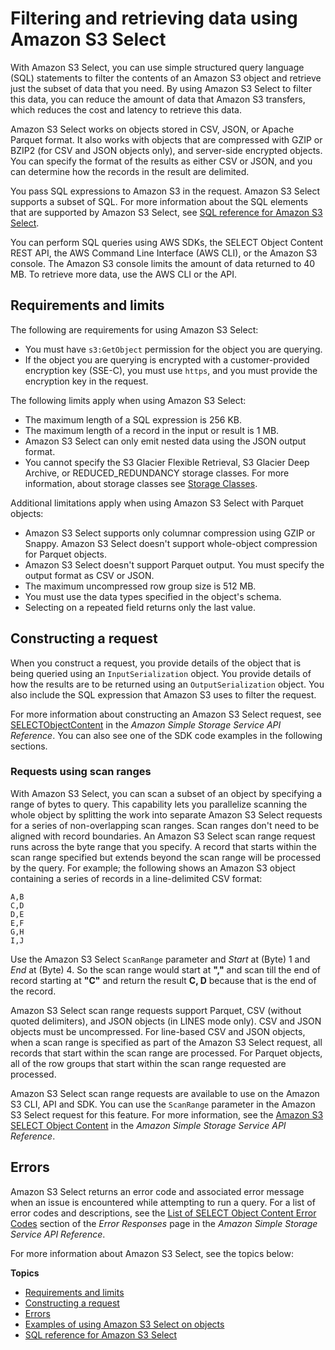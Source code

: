 # Filtering and retrieving data using Amazon S3 Select<a name="selecting-content-from-objects"></a>

With Amazon S3 Select, you can use simple structured query language \(SQL\) statements to filter the contents of an Amazon S3 object and retrieve just the subset of data that you need\. By using Amazon S3 Select to filter this data, you can reduce the amount of data that Amazon S3 transfers, which reduces the cost and latency to retrieve this data\.

Amazon S3 Select works on objects stored in CSV, JSON, or Apache Parquet format\. It also works with objects that are compressed with GZIP or BZIP2 \(for CSV and JSON objects only\), and server\-side encrypted objects\. You can specify the format of the results as either CSV or JSON, and you can determine how the records in the result are delimited\.

You pass SQL expressions to Amazon S3 in the request\. Amazon S3 Select supports a subset of SQL\. For more information about the SQL elements that are supported by Amazon S3 Select, see [SQL reference for Amazon S3 Select](s3-select-sql-reference.md)\.

You can perform SQL queries using AWS SDKs, the SELECT Object Content REST API, the AWS Command Line Interface \(AWS CLI\), or the Amazon S3 console\. The Amazon S3 console limits the amount of data returned to 40 MB\. To retrieve more data, use the AWS CLI or the API\.

## Requirements and limits<a name="selecting-content-from-objects-requirements-and-limits"></a>

The following are requirements for using Amazon S3 Select:
+ You must have `s3:GetObject` permission for the object you are querying\.
+ If the object you are querying is encrypted with a customer\-provided encryption key \(SSE\-C\), you must use `https`, and you must provide the encryption key in the request\.

The following limits apply when using Amazon S3 Select:
+ The maximum length of a SQL expression is 256 KB\.
+ The maximum length of a record in the input or result is 1 MB\.
+ Amazon S3 Select can only emit nested data using the JSON output format\.
+ You cannot specify the S3 Glacier Flexible Retrieval, S3 Glacier Deep Archive, or REDUCED\_REDUNDANCY storage classes\. For more information, about storage classes see [Storage Classes](https://docs.aws.amazon.com/AmazonS3/latest/userguide/UsingMetadata.html#storage-class-intro)\.

Additional limitations apply when using Amazon S3 Select with Parquet objects:
+ Amazon S3 Select supports only columnar compression using GZIP or Snappy\. Amazon S3 Select doesn't support whole\-object compression for Parquet objects\.
+ Amazon S3 Select doesn't support Parquet output\. You must specify the output format as CSV or JSON\.
+ The maximum uncompressed row group size is 512 MB\.
+ You must use the data types specified in the object's schema\.
+ Selecting on a repeated field returns only the last value\.

## Constructing a request<a name="selecting-content-from-objects-contructing-request"></a>

When you construct a request, you provide details of the object that is being queried using an `InputSerialization` object\. You provide details of how the results are to be returned using an `OutputSerialization` object\. You also include the SQL expression that Amazon S3 uses to filter the request\.

For more information about constructing an Amazon S3 Select request, see [ SELECTObjectContent](https://docs.aws.amazon.com/AmazonS3/latest/API/RESTObjectSELECTContent.html) in the *Amazon Simple Storage Service API Reference*\. You can also see one of the SDK code examples in the following sections\.

### Requests using scan ranges<a name="selecting-content-from-objects-using-byte-range"></a>

With Amazon S3 Select, you can scan a subset of an object by specifying a range of bytes to query\. This capability lets you parallelize scanning the whole object by splitting the work into separate Amazon S3 Select requests for a series of non\-overlapping scan ranges\. Scan ranges don't need to be aligned with record boundaries\. An Amazon S3 Select scan range request runs across the byte range that you specify\. A record that starts within the scan range specified but extends beyond the scan range will be processed by the query\. For example; the following shows an Amazon S3 object containing a series of records in a line\-delimited CSV format:

```
A,B
C,D
D,E
E,F
G,H
I,J
```

 Use the Amazon S3 Select `ScanRange` parameter and *Start* at \(Byte\) 1 and *End* at \(Byte\) 4\. So the scan range would start at **","** and scan till the end of record starting at **"C"** and return the result **C, D** because that is the end of the record\. 

 Amazon S3 Select scan range requests support Parquet, CSV \(without quoted delimiters\), and JSON objects \(in LINES mode only\)\. CSV and JSON objects must be uncompressed\. For line\-based CSV and JSON objects, when a scan range is specified as part of the Amazon S3 Select request, all records that start within the scan range are processed\. For Parquet objects, all of the row groups that start within the scan range requested are processed\. 

Amazon S3 Select scan range requests are available to use on the Amazon S3 CLI, API and SDK\. You can use the `ScanRange` parameter in the Amazon S3 Select request for this feature\. For more information, see the [ Amazon S3 SELECT Object Content](https://docs.aws.amazon.com/AmazonS3/latest/API/API_SelectObjectContent.html) in the *Amazon Simple Storage Service API Reference*\.

## Errors<a name="selecting-content-from-objects-errors"></a>

Amazon S3 Select returns an error code and associated error message when an issue is encountered while attempting to run a query\. For a list of error codes and descriptions, see the [List of SELECT Object Content Error Codes](https://docs.aws.amazon.com/AmazonS3/latest/API/ErrorResponses.html#SelectObjectContentErrorCodeList) section of the *Error Responses* page in the *Amazon Simple Storage Service API Reference*\.

For more information about Amazon S3 Select, see the topics below:

**Topics**
+ [Requirements and limits](#selecting-content-from-objects-requirements-and-limits)
+ [Constructing a request](#selecting-content-from-objects-contructing-request)
+ [Errors](#selecting-content-from-objects-errors)
+ [Examples of using Amazon S3 Select on objects](using-select.md)
+ [SQL reference for Amazon S3 Select](s3-select-sql-reference.md)